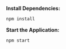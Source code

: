 
**Install Dependencies:**
   ```bash
   npm install
   ```
**Start the Application:**
   ```bash
   npm start
   ```
